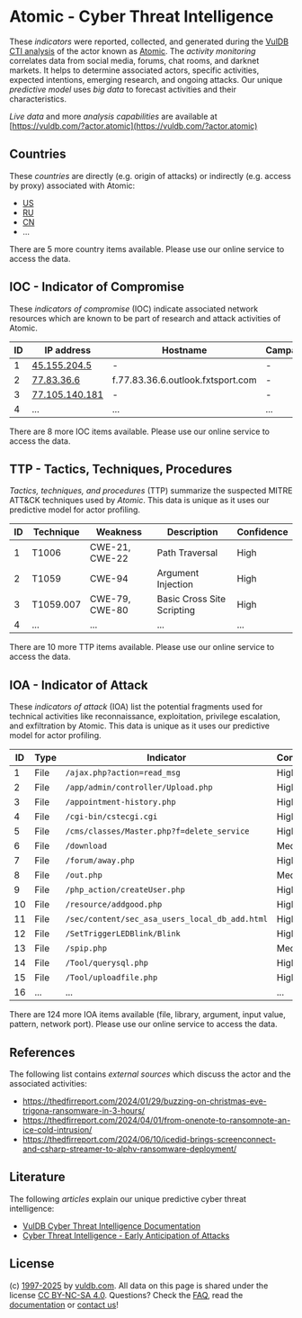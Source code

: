 # Atomic - Cyber Threat Intelligence

These _indicators_ were reported, collected, and generated during the [VulDB CTI analysis](https://vuldb.com/?kb.cti) of the actor known as [Atomic](https://vuldb.com/?actor.atomic). The _activity monitoring_ correlates data from social media, forums, chat rooms, and darknet markets. It helps to determine associated actors, specific activities, expected intentions, emerging research, and ongoing attacks. Our unique _predictive model_ uses _big data_ to forecast activities and their characteristics.

_Live data_ and more _analysis capabilities_ are available at [https://vuldb.com/?actor.atomic](https://vuldb.com/?actor.atomic)

## Countries

These _countries_ are directly (e.g. origin of attacks) or indirectly (e.g. access by proxy) associated with Atomic:

* [US](https://vuldb.com/?country.us)
* [RU](https://vuldb.com/?country.ru)
* [CN](https://vuldb.com/?country.cn)
* ...

There are 5 more country items available. Please use our online service to access the data.

## IOC - Indicator of Compromise

These _indicators of compromise_ (IOC) indicate associated network resources which are known to be part of research and attack activities of Atomic.

ID | IP address | Hostname | Campaign | Confidence
-- | ---------- | -------- | -------- | ----------
1 | [45.155.204.5](https://vuldb.com/?ip.45.155.204.5) | - | - | High
2 | [77.83.36.6](https://vuldb.com/?ip.77.83.36.6) | f.77.83.36.6.outlook.fxtsport.com | - | High
3 | [77.105.140.181](https://vuldb.com/?ip.77.105.140.181) | - | - | High
4 | ... | ... | ... | ...

There are 8 more IOC items available. Please use our online service to access the data.

## TTP - Tactics, Techniques, Procedures

_Tactics, techniques, and procedures_ (TTP) summarize the suspected MITRE ATT&CK techniques used by _Atomic_. This data is unique as it uses our predictive model for actor profiling.

ID | Technique | Weakness | Description | Confidence
-- | --------- | -------- | ----------- | ----------
1 | T1006 | CWE-21, CWE-22 | Path Traversal | High
2 | T1059 | CWE-94 | Argument Injection | High
3 | T1059.007 | CWE-79, CWE-80 | Basic Cross Site Scripting | High
4 | ... | ... | ... | ...

There are 10 more TTP items available. Please use our online service to access the data.

## IOA - Indicator of Attack

These _indicators of attack_ (IOA) list the potential fragments used for technical activities like reconnaissance, exploitation, privilege escalation, and exfiltration by Atomic. This data is unique as it uses our predictive model for actor profiling.

ID | Type | Indicator | Confidence
-- | ---- | --------- | ----------
1 | File | `/ajax.php?action=read_msg` | High
2 | File | `/app/admin/controller/Upload.php` | High
3 | File | `/appointment-history.php` | High
4 | File | `/cgi-bin/cstecgi.cgi` | High
5 | File | `/cms/classes/Master.php?f=delete_service` | High
6 | File | `/download` | Medium
7 | File | `/forum/away.php` | High
8 | File | `/out.php` | Medium
9 | File | `/php_action/createUser.php` | High
10 | File | `/resource/addgood.php` | High
11 | File | `/sec/content/sec_asa_users_local_db_add.html` | High
12 | File | `/SetTriggerLEDBlink/Blink` | High
13 | File | `/spip.php` | Medium
14 | File | `/Tool/querysql.php` | High
15 | File | `/Tool/uploadfile.php` | High
16 | ... | ... | ...

There are 124 more IOA items available (file, library, argument, input value, pattern, network port). Please use our online service to access the data.

## References

The following list contains _external sources_ which discuss the actor and the associated activities:

* https://thedfirreport.com/2024/01/29/buzzing-on-christmas-eve-trigona-ransomware-in-3-hours/
* https://thedfirreport.com/2024/04/01/from-onenote-to-ransomnote-an-ice-cold-intrusion/
* https://thedfirreport.com/2024/06/10/icedid-brings-screenconnect-and-csharp-streamer-to-alphv-ransomware-deployment/

## Literature

The following _articles_ explain our unique predictive cyber threat intelligence:

* [VulDB Cyber Threat Intelligence Documentation](https://vuldb.com/?kb.cti)
* [Cyber Threat Intelligence - Early Anticipation of Attacks](https://www.scip.ch/en/?labs.20201022)

## License

(c) [1997-2025](https://vuldb.com/?kb.changelog) by [vuldb.com](https://vuldb.com/?kb.about). All data on this page is shared under the license [CC BY-NC-SA 4.0](https://creativecommons.org/licenses/by-nc-sa/4.0/). Questions? Check the [FAQ](https://vuldb.com/?kb.faq), read the [documentation](https://vuldb.com/?kb) or [contact us](https://vuldb.com/?contact)!
